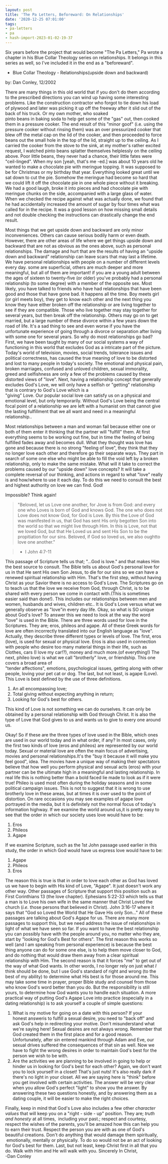 ```yaml
---
layout: post
title: 'The Pa Letters, Beforeward: On Relationships'
date: '2020-12-25 07:01:00'
tags:
- pa-letters
- pa
- hash-import-2023-01-02-19-37
---
```


Six years before the project that would become "The Pa Letters," Pa wrote a chapter in his Blue Collar Theology series on relationships. It belongs in this series as well, so I've included it in the end as a "beforeward".

- Blue Collar Theology - Relationships(upside down and backward)

by: Dan Conley, 12/2002

There are many things in this old world that if you don't do them according to the prescribed directions you can wind up having some interesting problems. Like the construction contractor who forgot to tie down his load of plywood and later was picking it up off the freeway after it slid out of the back of his truck. Or my own mother, who soaked  
pinto beans in baking soda to help get some of the "gas" out, then cooked them in a pressure cooker. The end result of this "minor goof" (i.e. using the pressure cooker without rinsing them) was an over pressurized cooker that blew off the metal cap on the lid of the cooker, and then proceeded to force beans out the small hole in the top of the lid, straight up to the ceiling. As I carried the cooker from the stove to the sink, at my mother's rather excited request, I watched pinto beans splatter themselves helplessly on the ceiling above. Poor little beans, they never had a chance, their little fates were "ceil-linged". When my son [yeah, that's me -ed.] was about 10 years old he wanted to make a chocolate pie with meringue topping. It was supposed to be for Christmas or my birthday that year. Everything looked great until we sat down to cut the pie. Somehow the meringue had become so hard that we could lift it off the chocolate pie in one whole piece without it breaking. We had a good laugh, broke it into pieces and had chocolate pie with meringue chunks on the side, accompanied with a large glass of water. When we checked the recipe against what was actually done, we found that he had accidentally increased the amount of sugar by four times what was called for in the recipe. It was a good lesson on how missing small details and not double checking the instructions can drastically change the end result.

Most things that we get upside down and backward are only minor inconveniences. Others can cause serious bodily harm or even death. However, there are other areas of life where we get things upside down and backward that are not as obvious as the ones above, such as personal relationships. The damage and hurt that are the results of having an "upside down and backward" relationship can leave scars that may last a lifetime. We have personal relationships with people on a number of different levels every day. some are superficial, others are much deeper and more meaningful, but all of them are important! if you are a young adult between the ages of sixteen to twenty-five (or older) you've probably had a personal relationship (to some degree) with a member of the opposite sex. Most likely, you have talked to friends who have had relationships that have been good and those that have gone bad. It happens all the time. Boy meets girl (or girl meets boy), they get to know each other and the next thing you know they have either broken off the relationship or are living together to see if they are compatible. Those who live together may stay together for several years, but then break off the relationship. Others may go on to get married, but a large number of these divorce within a few years down the road of life. It's a sad thing to see and even worse if you have the unfortunate experience of going through a divorce or separation after living with some one for several years. So why do most relationships go bad? First, we have been taught by many of our social systems a way of functioning in this world that excludes God as a intricate part of the picture. Today's world of television, movies, social trends, tolerance issues and political correctness, has caused the true meaning of love to be distorted and lost to many people in today's society. The emotional and physical pain, broken marriages, confused and unloved children, sexual immorality,  
greed and selfishness are only a few of the problems caused by these distorted views of "love". Next, having a relationship concept that generally excludes God's Love, we will only have a selfish or "getting" relationship that is contrary to God's Love which is a  
"giving" Love. Our popular social love can satisfy us on a physical and emotional level, but only temporarily. Without God's Love being the central focal point of a relationship we are left with a humanist om that cannot give the lasting fulfillment that we all want and need in a meaningful relationship..

Most relationships between a man and woman fail because either one or both of them enter it thinking that the partner will "fulfill" them. At first everything seems to be working out fine, but in time the feeling of being fulfilled fades away and becomes dull. What they thought was love has gone and because there is no strong "feeling of love", they think that they no longer love each other and therefore go their separate ways. They part in search of some one else who might be able to fill the void left by a broken relationship, only to make the same mistake. What will it take to correct the problems caused by our "upside down" love concepts? It will take a complete reversal of our thinking, and actions in regard to what "love" really is and how/where to use it each day. To do this we need to consult the best and highest authority on love we can find. God!

Impossible? Think again!

> "Beloved, let us Love one another, for Jove is from God: and every one who Loves is born of God and knows God. The one who does not Love does not know God, for God is Love. By this the Love of God was manifested in us, that God has sent His only begotten Son into the world so that we might live through Him. In this is Love, not that we loved God, but that He Loved us and sent His Son to be the propitiation for our sins. Beloved, if God so loved us, we also oughtto love one another."

> - I John 4:7-11

This passage of Scripture tells us that; "...God is love." and that makes Him the best source to consult. The Bible tells us about God's personal love for us in that He sent His own Son Jesus, to die for our sins so we can have a renewed spiritual relationship with Him. That's the first step, without having Christ as your Savior there is no access to God's Love. The Scriptures go on to teach us that the love we receive from God, through Christ, is to be shared with every person we come in contact with.(This is sometimes easier said than done!). This includes our relationships between men and women, husbands and wives, children etc.. It is God's Love versus what we generally observe as "love"in every day life. Okay, so what is SO unique about God's love? To answer this we need to look at the way the word "love" is used in the Bible. There are three words used for love in the Scriptures. They are; eros, phileos and agape. All of these Greek words for love are often incorrectly translated into our English language as "love". Actually, they describe three different types or levels of love. The first, eros (love), is used for sexual or physical love. Eros is also used in connection with people who desire too many material things in their life, such as Clothes, cars (I love my car!?), money and much more.(of everything!) The next, phileo love) is what we call "brotherly" love, or friendship. This one covers a broad area of  
"tender affections", emotions, psychological issues, getting along with other people, loving your pet cat or dog. The last, but not least, is agape (Love). This Love is best defined by the use of three definitions.

1. An all encompassing love; 
2. Total giving without expecting anything in return; 
3. Looking for God's best for others. 

This kind of Love is not something we can do ourselves. It can only be obtained by a personal relationship with God through Christ. It is also the type of Love that God gives to us and wants us to give to every one around us.

Okay! So if these are the three types of love used in the Bible, which ones are used in our world today and in what order, if any? In most cases, only the first two kinds of love (eros and phileos) are represented by our world today. Sexual or material love are often the main focus of advertising, movies and personal relationships.It's the "buy it because it will make you feel good", idea. The movies have a unique way of making their spectators believe that how well you perform physical and sexual acts (eros) with your partner can be the ultimate high in a meaningful and lasting relationship. In real life this is nothing better than a bold faced lie made to look as if it were true! Phileo is used most often during the holiday seasons and in some political campaign issues. This is not to suggest that it is wrong to use brotherly love in these areas, but at times it is over used to the point of distortion. On rare occasions you may see examples of agape love portrayed in the media, but it is definitely not the normal focus of today's information highway. If we examine the world around us,it is pretty easy to see that the order in which our society uses love would have to be:

1. Eros 
2. Phileos 
3. Agape 

If we examine Scripture, such as the 1st John passage used earlier in this study, the order in which God would have us express love would have to be:

1. Agape 
2. Phileos 
3. Eros

The reason this is true is that in order to love each other as God has loved us we have to begin with His kind of Love, "Agape". It just doesn't work any other way. Other passages of Scripture that support this position such as First Corinthians 13 (the love chapter). Ephesians 5:22-33 which tells us that a man is to Love his own wife in the same manner that Christ Loved the church (_i.e._ those persons that believed in Christ). John 3:16-17 where it says that "God so Loved the World that He Gave His only Son..." All of these passages are talking about God's Agape for us. There are many more passages to support this, but we need address the issue of relationships in light of what we have seen so far. If you want to have the best relationship you can possibly have with the people around you, no matter who they are, start by "looking for God's Best for others". The first reason this works so well (and I am speaking from personal experience) is because the best thing anyone can do for some one else, is to help them move closer to God, and do nothing that would draw them away from a clear spiritual relationship with Him. The second reason is that it forces "me" to get out of the way of what God wants. In other words, I no longer rely on just what _I_ think should be done, but I use God's standard of right and wrong (to the best of my ability) to determine what His best is for those around me. This may take some time in prayer, proper Bible study and counsel from those who know God's word better than you do. But the responsibility is still yours, to determine how God wants you to handle each situation. A more practical way of putting God's Agape Love into practice (especially in a dating relationship) is to ask yourself a couple of simple questions:

1. What is my motive for going on a date with this person? If your  
honest answeris to fulfill a sexual desire, you need to "back off" and  
ask God's help in redirecting your motive. Don't misunderstand what  
we're saying here! Sexual desires are not always wrong. Remember that God created them in the first place and for a good reason. Unfortunately, after sin entered mankind through Adam and Eve, our sexual drives suffered the consequences of that sin as well. Now we have to fight the wrong desires in order to maintain God's best for the person we wish to be with. 
2. Are the activities we are planning to be involved in going to help or hinder us in looking for God's best for each other? Again, we don't want you to lock yourself in a closet! That's just nuts! It's also really dark if there's no light in your closet. All we are saying here is "think" before you get involved with certain activities. The answer will be very clear when you allow God's perfect "light" to show you the answer. By answering these two questions honestly, and by answering them as a dating couple, it will be easier to make the right choices.

Finally, keep in mind that God's Love also includes a few other _character values_ that will keep you on a "right - side - up" position. They are; _truth and honesty_ at all times, &nbsp;including your past.; respect and courtesy, respect the wishes of the parents, you'll be amazed how this can help you to earn their trust. Respect the person you are with as one of God's beautiful creations. Don't do anything that would damage them spiritually, &nbsp;emotionally, mentally or physically. To do so would not be an act of looking for God's best for them. Last, but not least, keep Christ first in all that you do. Walk with Him and He will walk with you. Sincerely In Christ,  
-Dan Conley


